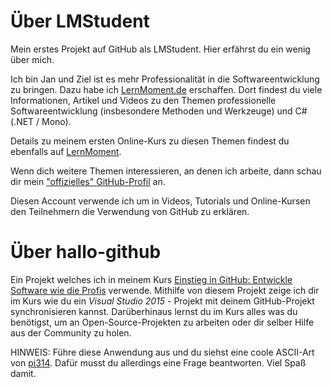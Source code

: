 # Über LMStudent

Mein erstes Projekt auf GitHub als LMStudent. Hier erfährst du ein wenig über mich.

Ich bin Jan und Ziel ist es mehr Professionalität in die Softwareentwicklung zu bringen. Dazu habe ich [LernMoment.de](http://www.lernmoment.de) erschaffen. Dort findest du viele Informationen, Artikel und Videos zu den Themen professionelle Softwareentwicklung (insbesondere Methoden und Werkzeuge) und C# (.NET / Mono).

Details zu meinem ersten Online-Kurs zu diesen Themen findest du ebenfalls auf [LernMoment](http://www.lernmoment.de/einstieg-csharp/).

Wenn dich weitere Themen interessieren, an denen ich arbeite, dann schau dir mein ["offizielles" GitHub-Profil](https://github.com/suchja) an. 

Diesen Account verwende ich um in Videos, Tutorials und Online-Kursen den Teilnehmern die Verwendung von GitHub zu erklären.

# Über hallo-github

Ein Projekt welches ich in meinem Kurs [Einstieg in GitHub: Entwickle Software wie die Profis](http://www.lernmoment.de/einstieg-github/) verwende. Mithilfe von diesem Projekt zeige ich dir im Kurs wie du ein *Visual Studio 2015* - Projekt mit deinem GitHub-Projekt synchronisieren kannst. Darüberhinaus lernst du im Kurs alles was du benötigst, um an Open-Source-Projekten zu arbeiten oder dir selber Hilfe aus der Community zu holen.

HINWEIS: Führe diese Anwendung aus und du siehst eine coole ASCII-Art von [pi314](https://github.com/pi314/ascii-arts). Dafür musst du allerdings eine Frage beantworten. Viel Spaß damit.
